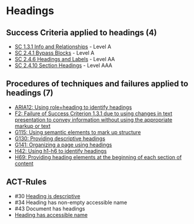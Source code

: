 # Headings

## Success Criteria applied to headings (4)

- [SC 1.3.1 Info and Relationships](sc131.md) - Level A
- [SC 2.4.1 Bypass Blocks](sc241.md) - Level A
- [SC 2.4.6 Headings and Labels](sc246.md) - Level AA
- [SC 2.4.10 Section Headings](sc2410.md) - Level AAA

## Procedures of techniques and failures applied to headings (7)

- [ARIA12: Using role=heading to identify headings](aria12.md)
- [F2: Failure of Success Criterion 1.3.1 due to using changes in text presentation to convey information without using the appropriate markup or text](f2.md)
- [G115: Using semantic elements to mark up structure](g115.md)
- [G130: Providing descriptive headings](g130.md)
- [G141: Organizing a page using headings](g141.md)
- [H42: Using h1-h6 to identify headings](h42.md)
- [H69: Providing heading elements at the beginning of each section of content](h69.md)

## ACT-Rules

- #30 [Heading is descriptive](https://act-rules.github.io/rules/b49b2e)
- #34 Heading has non-empty accessible name
- #43 Document has headings
- [Heading has accessible name](https://act-rules.github.io/rules/ffd0e9)
